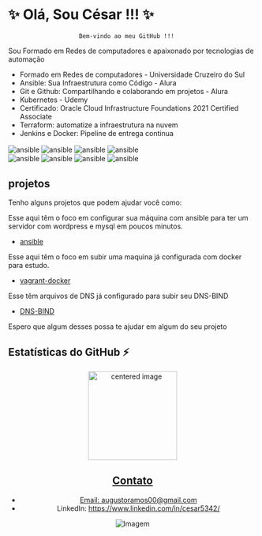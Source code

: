 # ✨ Olá, Sou César !!! ✨

                        Bem-vindo ao meu GitHub !!! 
Sou Formado em Redes de computadores e apaixonado por tecnologias de automação
* Formado em Redes de computadores - Universidade Cruzeiro do Sul
* Ansible: Sua Infraestrutura como Código - Alura
* Git e Github: Compartilhando e colaborando em projetos - Alura
* Kubernetes - Udemy
* Certificado: Oracle Cloud Infrastructure Foundations 2021 Certified Associate
* Terraform: automatize a infraestrutura na nuvem
* Jenkins e Docker: Pipeline de entrega continua
  



<div style="display: inline">
  <img align="center" alt="ansible" src="https://www.vectorlogo.zone/logos/ansible/ansible-ar21.svg"/>
  <img align="center" alt="ansible" src="https://www.vectorlogo.zone/logos/github/github-ar21.svg"/>
   <img align="center" alt="ansible" src="https://www.vectorlogo.zone/logos/kubernetes/kubernetes-ar21.svg"/>
  <img align="center" alt="ansible" src="https://www.vectorlogo.zone/logos/oracle/oracle-ar21.svg"/
</div><br/>

<div style="display: inline">
  <img align="center" alt="ansible" src="https://www.vectorlogo.zone/logos/vagrantup/vagrantup-ar21.svg"/>
  <img align="center" alt="ansible" src="https://www.vectorlogo.zone/logos/terraformio/terraformio-ar21.svg"/>
  <img align="center" alt="ansible" src="https://www.vectorlogo.zone/logos/docker/docker-ar21.svg"/>
  <img align="center" alt="ansible" src="https://www.vectorlogo.zone/logos/linux/linux-ar21.svg"/>

</div><br/>

## projetos
Tenho alguns projetos que podem ajudar você como:

Esse aqui têm o foco em configurar sua máquina com ansible para ter um servidor com wordpress e mysql
em poucos minutos.
- [ansible ](https://github.com/cesarkamize/ansible-wordpress-mysql)

Esse aqui têm o foco em subir uma maquina já configurada com docker para estudo.   
- [vagrant-docker](https://github.com/cesarkamize/vagrant-docker)

Esse têm arquivos de DNS já configurado para subir seu DNS-BIND 
- [DNS-BIND](https://github.com/cesarkamize/DNS-BIND)

Espero que algum desses possa te ajudar em algum do seu projeto

## Estatísticas do GitHub ⚡
<div>
  <a href="https://github.com/cesar-deploy">
  <center>
    <img height="180em" src="https://github-readme-stats.vercel.app/api?username=cesar-deploy&show_icons=true&theme=radical&include_all_commits=true&count_private=true" alt="centered image">
  </center>
  <center>  

##         Contato

- Email: augustoramos00@gmail.com
- LinkedIn: https://www.linkedin.com/in/cesar5342/

![Imagem](https://avatars.githubusercontent.com/u/103154063?v=4)
